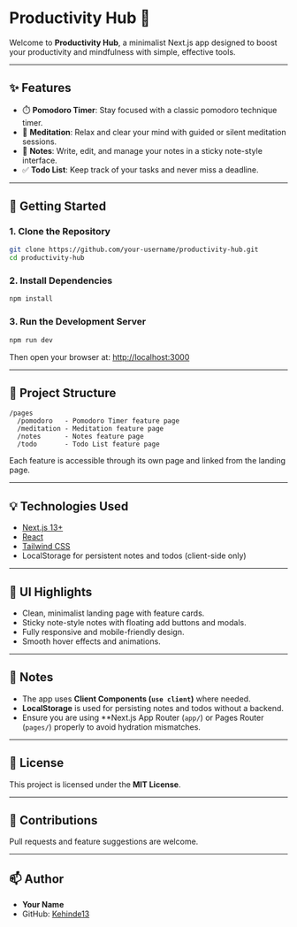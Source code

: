 
# Productivity Hub 🧰

Welcome to **Productivity Hub**, a minimalist Next.js app designed to boost your productivity and mindfulness with simple, effective tools.

---

## ✨ Features

- ⏱️ **Pomodoro Timer**: Stay focused with a classic pomodoro technique timer.
- 🧘 **Meditation**: Relax and clear your mind with guided or silent meditation sessions.
- 📝 **Notes**: Write, edit, and manage your notes in a sticky note-style interface.
- ✅ **Todo List**: Keep track of your tasks and never miss a deadline.

---

## 🚀 Getting Started

### 1. Clone the Repository

```bash
git clone https://github.com/your-username/productivity-hub.git
cd productivity-hub
```

### 2. Install Dependencies

```bash
npm install
```

### 3. Run the Development Server

```bash
npm run dev
```

Then open your browser at: [http://localhost:3000](http://localhost:3000)

---

## 📁 Project Structure

```
/pages
  /pomodoro   - Pomodoro Timer feature page
  /meditation - Meditation feature page
  /notes      - Notes feature page
  /todo       - Todo List feature page
```

Each feature is accessible through its own page and linked from the landing page.

---

## 💡 Technologies Used

* [Next.js 13+](https://nextjs.org/)
* [React](https://reactjs.org/)
* [Tailwind CSS](https://tailwindcss.com/)
* LocalStorage for persistent notes and todos (client-side only)

---

## 🎨 UI Highlights

* Clean, minimalist landing page with feature cards.
* Sticky note-style notes with floating add buttons and modals.
* Fully responsive and mobile-friendly design.
* Smooth hover effects and animations.

---

## 📌 Notes

* The app uses **Client Components (`use client`)** where needed.
* **LocalStorage** is used for persisting notes and todos without a backend.
* Ensure you are using \*\*Next.js App Router (`app/`) or Pages Router (`pages/`) properly to avoid hydration mismatches.

---

## 📜 License

This project is licensed under the **MIT License**.

---

## 👏 Contributions

Pull requests and feature suggestions are welcome.

---

## 📫 Author

* **Your Name**
* GitHub: [Kehinde13](https://github.com/Kehinde13)

```



